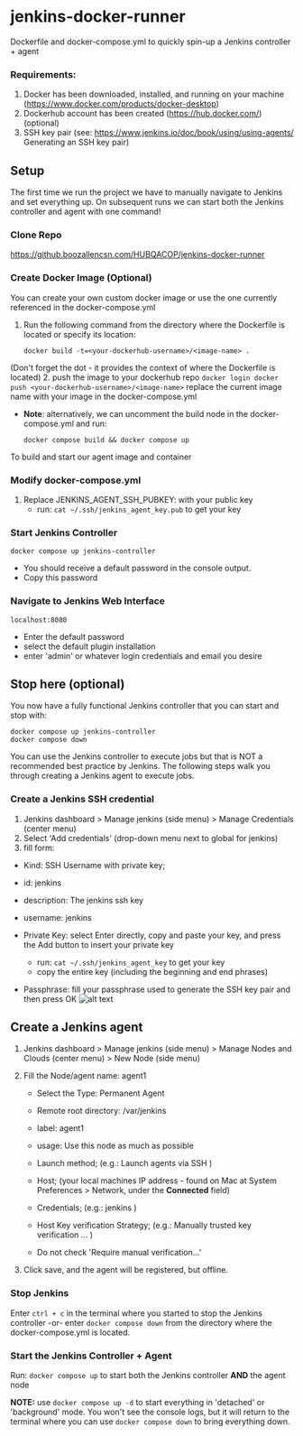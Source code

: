 # jenkins-docker-runner
Dockerfile and docker-compose.yml to quickly spin-up a Jenkins controller + agent

### Requirements:
1. Docker has been downloaded, installed, and running on your machine (https://www.docker.com/products/docker-desktop)
2. Dockerhub account has been created (https://hub.docker.com/) (optional)
3. SSH key pair (see: https://www.jenkins.io/doc/book/using/using-agents/ Generating an SSH key pair)

## Setup
The first time we run the project we have to manually navigate to Jenkins and set everything up. On subsequent runs we can start both the Jenkins controller and agent with one command! 
### Clone Repo
https://github.boozallencsn.com/HUBQACOP/jenkins-docker-runner

### Create Docker Image (Optional)
You can create your own custom docker image or use the one currently referenced in the docker-compose.yml
1. Run the following command from the directory where the Dockerfile is located or specify its location:

    ````
    docker build -t=<your-dockerhub-username>/<image-name> .
    ````

(Don't forget the dot - it provides the context of where the Dockerfile is located)
2. push the image to your dockerhub repo
    ````
    docker login
    docker push <your-dockerhub-username>/<image-name>
    ````
replace the current image name with your image in the docker-compose.yml
- **Note**: alternatively, we can uncomment the build node in the docker-compose.yml and run:
    ````
    docker compose build && docker compose up
    ````
To build and start our agent image and container

### Modify docker-compose.yml 
1. Replace JENKINS_AGENT_SSH_PUBKEY: with your public key
    - run: `cat ~/.ssh/jenkins_agent_key.pub` to get your key

### Start Jenkins Controller 
````
docker compose up jenkins-controller
````
- You should receive a default password in the console output. 
-  Copy this password


### Navigate to Jenkins Web Interface
````
localhost:8080 
````
- Enter the default password
- select the default plugin installation
- enter 'admin' or whatever login credentials and email you desire

## Stop here (optional)
You now have a fully functional Jenkins controller that you can start and stop with:
````
docker compose up jenkins-controller
docker compose down
````
You can use the Jenkins controller to execute jobs but that is NOT a recommended best practice by Jenkins.
The following steps walk you through creating a Jenkins agent to execute jobs.

### Create a Jenkins SSH credential
1. Jenkins dashboard > Manage jenkins (side menu) > Manage Credentials (center menu)
2. Select 'Add credentials' (drop-down menu next to global for jenkins)
3. fill form:
- Kind: SSH Username with private key;
- id: jenkins
- description: The jenkins ssh key
- username: jenkins

- Private Key: select Enter directly, copy and paste your key, and press the Add button to insert your private key 
    - run: `cat ~/.ssh/jenkins_agent_key` to get your key
    - copy the entire key (including the beginning and end phrases)

- Passphrase: fill your passphrase used to generate the SSH key pair and then press OK
![alt text](https://www.jenkins.io/doc/book/resources/node/credentials-3.png)

## Create a Jenkins agent
1. Jenkins dashboard > Manage jenkins (side menu) > Manage Nodes and Clouds (center menu) > New Node (side menu)
2. Fill the Node/agent name: agent1
   - Select the Type: Permanent Agent
   - Remote root directory: /var/jenkins 
   
   - label: agent1 
   
   - usage: Use this node as much as possible
   
   - Launch method; (e.g.: Launch agents via SSH )
   
   - Host; (your local machines IP address - found on Mac at System Preferences > Network, under the **Connected** field)
   
   - Credentials; (e.g.: jenkins )
   
   - Host Key verification Strategy; (e.g.: Manually trusted key verification …​ )
   - Do not check 'Require manual verification...'
   
3. Click save, and the agent will be registered, but offline. 



### Stop Jenkins
Enter `ctrl + c` in the terminal where you started to stop the Jenkins controller -or- enter `docker compose down` from the directory where the docker-compose.yml is located.

### Start the Jenkins Controller + Agent
Run: `docker compose up` to start both the Jenkins controller **AND** the agent node  

**NOTE:** 
use `docker compose up -d` to start everything in 'detached' or 'background' mode. You won't see the console logs, but it will return to the terminal where you can use `docker compose down` to bring everything down.
